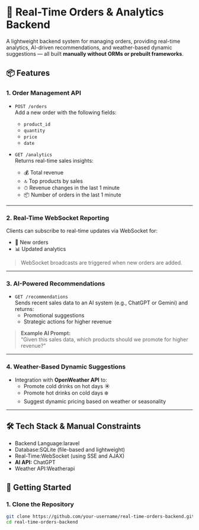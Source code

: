 # 🛒 Real-Time Orders & Analytics Backend

A lightweight backend system for managing orders, providing real-time analytics, AI-driven recommendations, and weather-based dynamic suggestions — all built **manually without ORMs or prebuilt frameworks**.

## 📦 Features

### 1. Order Management API
- `POST /orders`  
  Add a new order with the following fields:
  - `product_id`
  - `quantity`
  - `price`
  - `date`

- `GET /analytics`  
  Returns real-time sales insights:
  - 💰 Total revenue
  - 🔝 Top products by sales
  - ⏱ Revenue changes in the last 1 minute
  - 📦 Number of orders in the last 1 minute

---

### 2. Real-Time WebSocket Reporting
Clients can subscribe to real-time updates via WebSocket for:
- 📢 New orders
- 📊 Updated analytics

> WebSocket broadcasts are triggered when new orders are added.

---

### 3. AI-Powered Recommendations
- `GET /recommendations`  
  Sends recent sales data to an AI system (e.g., ChatGPT or Gemini) and returns:
  - Promotional suggestions
  - Strategic actions for higher revenue

> **Example AI Prompt:**  
> “Given this sales data, which products should we promote for higher revenue?”

---

### 4. Weather-Based Dynamic Suggestions
- Integration with **OpenWeather API** to:
  - Promote cold drinks on hot days ☀️
  - Promote hot drinks on cold days ❄️
  - Suggest dynamic pricing based on weather or seasonality

---

## 🛠 Tech Stack & Manual Constraints

- Backend Language:laravel
- Database:SQLite (file-based and lightweight)
- Real-Time:WebSocket (using SSE and AJAX)
- **AI API:** ChatGPT
- Weather API:Weatherapi

## 🚀 Getting Started

### 1. Clone the Repository
```bash
git clone https://github.com/your-username/real-time-orders-backend.git
cd real-time-orders-backend
